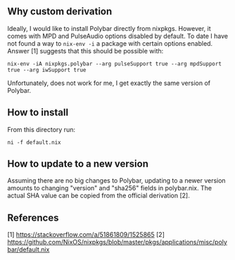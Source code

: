 Why custom derivation
---------------------

Ideally, I would like to install Polybar directly from nixpkgs. However, it
comes with MPD and PulseAudio options disabled by default. To date I have not
found a way to `nix-env -i` a package with certain options enabled. Answer [1]
suggests that this should be possible with:

    nix-env -iA nixpkgs.polybar --arg pulseSupport true --arg mpdSupport true --arg iwSupport true

Unfortunately, does not work for me, I get exactly the same version of Polybar.

How to install
--------------

From this directory run:

    ni -f default.nix

How to update to a new version
------------------------------

Assuming there are no big changes to Polybar, updating to a newer version
amounts to changing "version" and "sha256" fields in polybar.nix. The actual
SHA value can be copied from the official derivation [2].

References
----------

[1] https://stackoverflow.com/a/51861809/1525865
[2] https://github.com/NixOS/nixpkgs/blob/master/pkgs/applications/misc/polybar/default.nix
